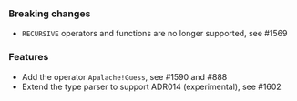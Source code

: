 <!-- NOTE:
     Release notes for unreleased changes go here, following this format:

        ### Features

         * Change description, see #123

        ### Bug fixes

         * Some bug fix, see #124

     DO NOT LEAVE A BLANK LINE BELOW THIS PREAMBLE -->
### Breaking changes
  * `RECURSIVE` operators and functions are no longer supported, see #1569

### Features

* Add the operator `Apalache!Guess`, see #1590 and #888
* Extend the type parser to support ADR014 (experimental), see #1602
